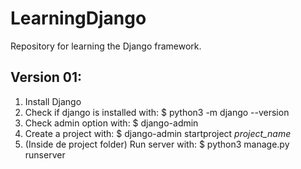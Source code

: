# LearningDjango
Repository for learning the Django framework.

## Version 01:
 1. Install Django
 2. Check if django is installed with: $ python3 -m django --version
 3. Check admin option with: $ django-admin
 3. Create a project with: $ django-admin startproject _project_name_
 4. (Inside de project folder) Run server with: $ python3 manage.py runserver
